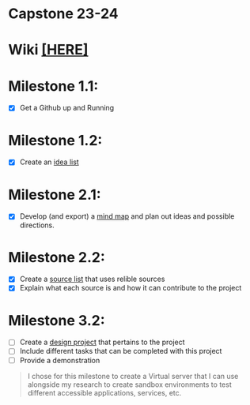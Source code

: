 # Capstone 23-24

# Wiki [[HERE]](https://github.com/dthomsen116/Capstone23-24/wiki)

# Milestone 1.1:
- [x] Get a Github up and Running

# Milestone 1.2:
- [x] Create an [idea list](https://github.com/dthomsen116/Capstone23-24/wiki/1.2-Idea-List)

# Milestone 2.1:
- [x] Develop (and export) a [mind map]() and plan out ideas and possible directions.

# Milestone 2.2:
- [x] Create a [source list](https://github.com/dthomsen116/Capstone23-24/wiki/Sources) that uses relible sources
- [x] Explain what each source is and how it can contribute to the project

# Milestone 3.2:
- [ ] Create a [design project](https://github.com/dthomsen116/Capstone23-24/wiki/Design-Project-1-Objectives) that pertains to the project
- [ ] Include different tasks that can be completed with this project
- [ ] Provide a demonstration

> I chose for this milestone to create a Virtual server that I can use alongside my research to create sandbox environments to test different accessible applications, services, etc.
